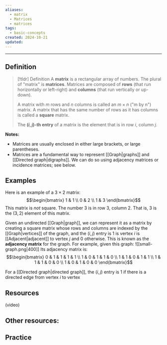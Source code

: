 ```yaml
---
aliases:
  - matrix
  - Matrices
  - matrices
tags:
  - basic-concepts
created: 2024-10-21
updated:
---
```

---
## Definition 

> [!tldr] Definition
> A **matrix** is a rectangular array of numbers. The plural of "matrix" is **matrices**. Matrices are composed of **rows** (that run horizontally or left-right) and **columns** (that run vertically or up-down). 
> 
> A matrix with $m$ rows and $n$ columns is called an $m \times n$ ("m by n") matrix. A matrix that has the same number of rows as it has columns is called a **square** matrix. 
> 
> The **$(i,j)$-th entry** of a matrix is the element that is in row $i$, column $j$. 

**Notes:**
- Matrices are usually enclosed in either large brackets, or large parentheses. 
- Matrices are a fundamental way to represent [[Graph|graphs]] and [[Directed graph|digraphs]]. We can do so using adjacency matrices or incidence matrices; see below. 

## Examples 

Here is an example of a $3 \times 2$ matrix: 
$$\begin{bmatrix} 1 & 1 \\ 0 & 2 \\ 1 & 3 \end{bmatrix}$$
This matrix is *not* square. The number $3$ is in row 3, column 2. That is, $3$ is the $(3,2)$ element of this matrix. 

Given an undirected [[Graph|graph]], we can represent it as a matrix by creating a square matrix whose rows and columns are indexed by the [[Graph|vertices]] of the graph, and the $(i,j)$ entry is $1$ is vertex $i$ is [[Adjacent|adjacent]] to vertex $j$ and $0$ otherwise. This is known as the **adjacency matrix** for the graph. For example, given this graph: 
![[small-graph.png|400]]
Its adjacency matrix is: 
$$\begin{bmatrix}
0 & 1 & 1 & 1 & 1 \\
1 & 0 & 1 & 1 & 0 \\
1 & 1 & 0 & 1 & 1 \\
1 & 1 & 1 & 0 & 0 \\
1 & 0 & 1 & 0 & 0 
\end{bmatrix}$$

For a [[Directed graph|directed graph]], the $(i,j)$ entry is $1$ if there is a directed edge from vertex $i$ to vertex 


## Resources 

(video)

Other resources: 
- 

## Practice 

